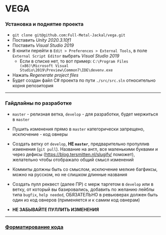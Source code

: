 # VEGA

### **Установка и поднятие проекта**
* `git clone git@github.com:Full-Metal-Jackal/vega.git`
* Поставить *Unity 2020.3.10f1*
* Поставить *Visual Studio 2019*
* В юнити перейти в `Edit > Preferences > External Tools`, в поле `External Script Editor` выбрать *Visual Studio 2019*
  * Если в списке нет, то вот пример: `C:\Program Files (x86)\Microsoft Visual Studio\2019\Preview\Common7\IDE\devenv.exe`
* Нажать *Regenerate project files*
* Будет создан файл C# проекта по пути `./src/src.sln` относительно корня репозитория

---

### **Гайдлайны по разработке**
* `master` - релизная ветка, `develop` - для разработки, будет мержиться в `master`
* Пушить изменения прямо в `master` категорически запрещено, исключение - код овнеры
* Создать ветку от `develop`, **НЕ `master`**, предварительно пропуллив изменения (`git pull`). Название на англ, все маленькими буквами и через дефисы (https://blog.tersmitten.nl/slugify/ поможет), желательно чтобы отображало общий смысл изменений
* Коммиты должны быть со смыслом, исключение мелкие багфиксы, можно на русском, но не слишком длинные названия
* Создать пулл реквест (далее ПР) с мерж таргетом в `develop` или в ветку, от который вы базировались, добавить по желанию лейблы типа `bugfix`, `help needed`, ОБЯЗАТЕЛЬНО в ревьюверах должен быть один из код овнеров (применяется и к самим код овнерам)

* **НЕ ЗАБЫВАЙТЕ ПУЛЛИТЬ ИЗМЕНЕНИЯ**

---

### **[Форматирование кода](https://docs.google.com/document/d/1k3YcwAU2A6GIVn8slizUoyYntU7spZkmzeO71Qz2mvU/edit?usp=sharing)**
